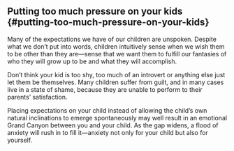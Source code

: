 ## Putting too much pressure on your kids {#putting-too-much-pressure-on-your-kids}

Many of the expectations we have of our children are unspoken. Despite what we don’t put into words, children intuitively sense when we wish them to be other than they are—sense that we want them to fulfill our fantasies of who they will grow up to be and what they will accomplish. 

Don’t think your kid is too shy, too much of an introvert or anything else just let them be themselves. Many children suffer from guilt, and in many cases live in a state of shame, because they are unable to perform to their parents’ satisfaction.

Placing expectations on your child instead of allowing the child’s own natural inclinations to emerge spontaneously may well result in an emotional Grand Canyon between you and your child. As the gap widens, a flood of anxiety will rush in to fill it—anxiety not only for your child but also for yourself.